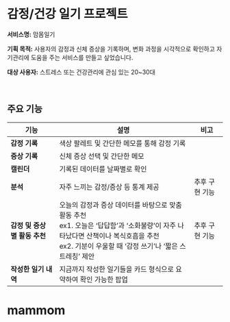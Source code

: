 # 감정/건강 일기 프로젝트

**서비스명:** 맘몸일기

**기획 목적:** 사용자의 감정과 신체 증상을 기록하며, 변화 과정을 시각적으로 확인하고 자기관리에 도움을 주는 서비스를 만들고 싶었습니다.

**대상 사용자:** 스트레스 또는 건강관리에 관심 있는 20~30대

<br/>

## 주요 기능

| 기능                     | 설명                                                      | 비고                                                  |
|------------------------|---------------------------------------------------------|-----------------------------------------------------|
| **감정 기록**             | 색상 팔레트 및 간단한 메모를 통해 감정 기록                                |                                                     |
| **증상 기록**             | 신체 증상 선택 및 간단한 메모                                       |                                                     |
| **캘린더**               | 기록된 데이터를 날짜별로 확인                                      |                                                     |
| **분석**                | 자주 느끼는 감정/증상 등 통계 제공                                   | 추후 구현 기능                                         |
| **감정 및 증상 별 활동 추천** | 오늘의 감정과 증상 데이터를 바탕으로 맞춤 활동 추천<br>ex1. 오늘은 ‘답답함’과 ‘소화불량’이 자주 나타났다면 산책이나 복식호흡을 추천<br>ex2. 기분이 우울할 때 ‘감정 쓰기’나 ‘짧은 스트레칭’ 제안  |                        추후 구현 기능                             |
| **작성한 일기 내역**         | 지금까지 작성한 일기들을 카드 형식으로 요약하여 확인 가능한 팝업               |                                                     |
# mammom
